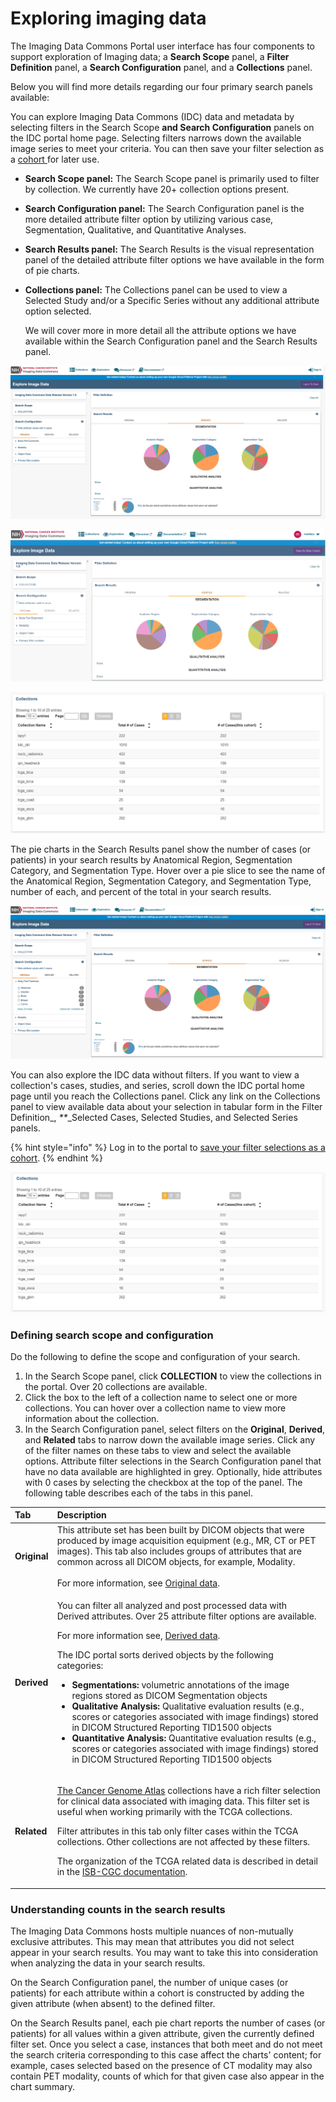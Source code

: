 # Exploring imaging data

The Imaging Data Commons Portal user interface has four components to support exploration of Imaging data; a **Search Scope** panel, a **Filter Definition** panel, a **Search Configuration** panel, and a **Collections** panel.

Below you will find more details regarding our four primary search panels available:

You can explore Imaging Data Commons \(IDC\) data and metadata by selecting filters in the Search Scope **and Search Configuration** panels on the IDC portal home page. Selecting filters narrows down the available image series to meet your criteria. You can then save your filter selection as a [cohort ](./#understanding-cohorts)for later use.

* **Search Scope panel:** The Search Scope panel is primarily used to filter by collection. We currently have 20+ collection options present.
* **Search Configuration panel:** The Search Configuration panel is the more detailed attribute filter option by utilizing various case, Segmentation, Qualitative, and Quantitative Analyses.  
* **Search Results panel:** The Search Results is the visual representation panel of the detailed attribute filter options we have available in the form of pie charts. 
* **Collections panel:** The Collections panel can be used to view a Selected Study and/or a Specific Series without any additional attribute option selected.

  We will cover more in more detail all the attribute options we have available within the Search Configuration panel and the Search Results panel.

![Search Scope, Search Configuration, and Search Results panels](../../.gitbook/assets/screen-shot-2021-03-02-at-9.09.49-am.png)

![Search Scope, Search Configuration, Filter Definition, and Search Results Panels](../../.gitbook/assets/explore-page.png)

![Collections panel](../../.gitbook/assets/collections.png)

The pie charts in the Search Results panel show the number of cases \(or patients\) in your search results by Anatomical Region, Segmentation Category, and Segmentation Type. Hover over a pie slice to see the name of the Anatomical Region, Segmentation Category, and Segmentation Type, number of each, and percent of the total in your search results.

![](../../.gitbook/assets/screen-shot-2021-03-02-at-9.10.29-am.png)

You can also explore the IDC data without filters. If you want to view a collection's cases, studies, and series, scroll down the IDC portal home page until you reach the Collections panel. Click any link on the Collections panel to view available data about your selection in tabular form in the Filter Definition\_, _\*\*_\_Selected Cases, Selected Studies, and Selected Series panels.

{% hint style="info" %}
Log in to the portal to [save your filter selections as a cohort](./#creating-a-cohort).
{% endhint %}

![Collections Panel](../../.gitbook/assets/collections-panelv2%20%282%29%20%282%29%20%282%29%20%281%29.png)

### **Defining search scope and configuration**

Do the following to define the scope and configuration of your search.

1. In the Search Scope panel, click **COLLECTION** to view the collections in the portal. Over 20 collections are available. 
2. Click the box to the left of a collection name to select one or more collections. You can hover over a collection name to view more information about the collection. 
3. In the Search Configuration panel, select filters on the **Original**, **Derived**, and **Related** tabs to narrow down the available image series. Click any of the filter names on these tabs to view and select the available options. Attribute filter selections in the Search Configuration panel that have no data available are highlighted in grey. Optionally, hide attributes with 0 cases by selecting the checkbox at the top of the panel. The following table describes each of the tabs in this panel.

<table>
  <thead>
    <tr>
      <th style="text-align:left">Tab</th>
      <th style="text-align:left">Description</th>
    </tr>
  </thead>
  <tbody>
    <tr>
      <td style="text-align:left"><b>Original</b>
      </td>
      <td style="text-align:left">This attribute set has been built by DICOM objects that were produced
        by image acquisition equipment (e.g., MR, CT or PET images). This tab also
        includes groups of attributes that are common across all DICOM objects,
        for example, Modality.
        <br />
        <br />For more information, see <a href="../../dicom/original-vs-derived-objects.md">Original data</a>.</td>
    </tr>
    <tr>
      <td style="text-align:left"><b>Derived</b>
      </td>
      <td style="text-align:left">
        <p>You can filter all analyzed and post processed data with Derived attributes.
          Over 25 attribute filter options are available.</p>
        <p>For more information see, <a href="../../dicom/derived-objects.md">Derived data</a>.</p>
        <p>The IDC portal sorts derived objects by the following categories:</p>
        <ul>
          <li><b>Segmentations:</b> volumetric annotations of the image regions stored
            as DICOM Segmentation objects</li>
          <li><b>Qualitative Analysis:</b> Qualitative evaluation results (e.g., scores
            or categories associated with image findings) stored in DICOM Structured
            Reporting TID1500 objects</li>
          <li><b>Quantitative Analysis:</b> Quantitative evaluation results (e.g., scores
            or categories associated with image findings) stored in DICOM Structured
            Reporting TID1500 objects</li>
        </ul>
      </td>
    </tr>
    <tr>
      <td style="text-align:left"><b>Related</b>
      </td>
      <td style="text-align:left">
        <p><a href="https://www.cancer.gov/about-nci/organization/ccg/research/structural-genomics/tcga">The Cancer Genome Atlas</a> collections
          have a rich filter selection for clinical data associated with imaging
          data. This filter set is useful when working primarily with the TCGA collections.</p>
        <p>Filter attributes in this tab only filter cases within the TCGA collections.
          Other collections are not affected by these filters.</p>
        <p>The organization of the TCGA related data is described in detail in the
          <a
          href="https://isb-cancer-genomics-cloud.readthedocs.io/en/latest/sections/BigQuery/ISBCGC-BQ-Projects.html">ISB-CGC documentation</a>.</p>
      </td>
    </tr>
  </tbody>
</table>

### Understanding counts in the search results

The Imaging Data Commons hosts multiple nuances of non-mutually exclusive attributes. This may mean that attributes you did not select appear in your search results. You may want to take this into consideration when analyzing the data in your search results.

On the Search Configuration panel, the number of unique cases \(or patients\) for each attribute within a cohort is constructed by adding the given attribute \(when absent\) to the defined filter.

On the Search Results panel, each pie chart reports the number of cases \(or patients\) for all values within a given attribute, given the currently defined filter set. Once you select a case, instances that both meet and do not meet the search criteria corresponding to this case affect the charts' content; for example, cases selected based on the presence of CT modality may also contain PET modality, counts of which for that given case also appear in the chart summary.

